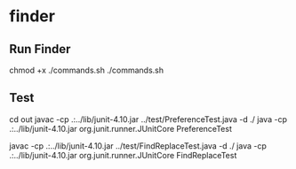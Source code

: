 # finder
## Run Finder
chmod +x ./commands.sh
./commands.sh

## Test
cd out
javac -cp .:../lib/junit-4.10.jar ../test/PreferenceTest.java -d ./
java -cp .:../lib/junit-4.10.jar org.junit.runner.JUnitCore PreferenceTest

javac -cp .:../lib/junit-4.10.jar ../test/FindReplaceTest.java -d ./
java -cp .:../lib/junit-4.10.jar org.junit.runner.JUnitCore FindReplaceTest
